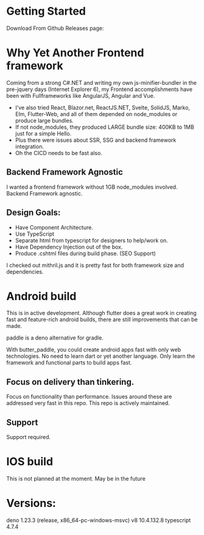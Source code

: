 # Getting Started

Download From Github Releases page:

# Why Yet Another Frontend framework

Coming from a strong C#.NET and writing my own js-minifier-bundler in the pre-jquery days (Internet Explorer 6), my Frontend accomplishments have been with Fullframeworks like AngularJS, Angular and Vue.
- I've also tried React, Blazor.net, ReactJS.NET, Svelte, SolidJS, Marko, Elm, Flutter-Web, and all of them depended on node_modules or produce large bundles.
- If not node_modules, they produced LARGE bundle size: 400KB to 1MB just for a simple Hello.
- Plus there were issues about SSR, SSG and backend framework integration.
- Oh the CICD needs to be fast also.

## Backend Framework Agnostic
I wanted a frontend framework without 1GB node_modules involved.  Backend Framework agnostic.

Design Goals:
--
+ Have Component Architecture.
+ Use TypeScript
+ Separate html from typescript for designers to help/work on.
+ Have Dependency Injection out of the box.
+ Produce .cshtml files during build phase. (SEO Support)

I checked out mithril.js and it is pretty fast for both framework size and dependencies.


# Android build
This is in active development.  Although flutter does a great work in creating fast and feature-rich android builds, there are still improvements that can be made.

paddle is a deno alternative for gradle.

With butter_paddle, you could create android apps fast with only web technologies.  No need to learn dart or yet another language.  Only learn the framework and functional parts to build apps fast.

## Focus on delivery than tinkering.
Focus on functionality than performance.  Issues around these are addressed very fast in this repo.  This repo is actively maintained.

## Support
Support required.

# IOS build
This is not planned at the moment.  May be in the future

# Versions:
deno 1.23.3 (release, x86_64-pc-windows-msvc)
v8 10.4.132.8
typescript 4.7.4
